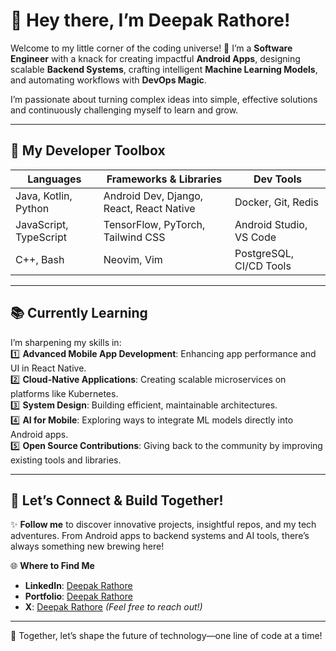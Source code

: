 # 🌟 Hey there, I’m Deepak Rathore!  

Welcome to my little corner of the coding universe! 🚀 I’m a **Software Engineer** with a knack for creating impactful **Android Apps**, designing scalable **Backend Systems**, crafting intelligent **Machine Learning Models**, and automating workflows with **DevOps Magic**.  

I’m passionate about turning complex ideas into simple, effective solutions and continuously challenging myself to learn and grow.  

---

## 🧰 My Developer Toolbox  

| **Languages**      | **Frameworks & Libraries**    | **Dev Tools**           |  
|---------------------|-------------------------------|--------------------------|  
| Java, Kotlin, Python | Android Dev, Django, React, React Native | Docker, Git, Redis        |  
| JavaScript, TypeScript | TensorFlow, PyTorch, Tailwind CSS | Android Studio, VS Code   |  
| C++, Bash           | Neovim, Vim                  | PostgreSQL, CI/CD Tools   |  

---

## 📚 Currently Learning  

I’m sharpening my skills in:  
1️⃣ **Advanced Mobile App Development**: Enhancing app performance and UI in React Native.  
2️⃣ **Cloud-Native Applications**: Creating scalable microservices on platforms like Kubernetes.  
3️⃣ **System Design**: Building efficient, maintainable architectures.  
4️⃣ **AI for Mobile**: Exploring ways to integrate ML models directly into Android apps.  
5️⃣ **Open Source Contributions**: Giving back to the community by improving existing tools and libraries.  

---
<!--
## 🎨 A Fun Twist  

- **Coding Motto**: “Break it to fix it better!”  
- **Bug-Fixing Snack**: 🍫 Dark chocolate—it’s a debugging charm!  
- **My Code Superpower**: Turning chaos into clean, scalable solutions.  
- **Weekend Experiments**:  
  - Automating daily tasks with Python and Bash.  
  - Building small tools to simplify life.  

---
--> 

## 🔔 Let’s Connect & Build Together!  

✨ **Follow me** to discover innovative projects, insightful repos, and my tech adventures. From Android apps to backend systems and AI tools, there’s always something new brewing here!  

🌐 **Where to Find Me**  
- **LinkedIn**: [Deepak Rathore](https://www.linkedin.com/in/droidrdee/)  
- **Portfolio**: [Deepak Rathore](https://portfolio-deepak-chi.vercel.app/) 
- **X**: [Deepak Rathore](https://x.com/droidrdee) *(Feel free to reach out!)*  

---
  
🚀 Together, let’s shape the future of technology—one line of code at a time!



